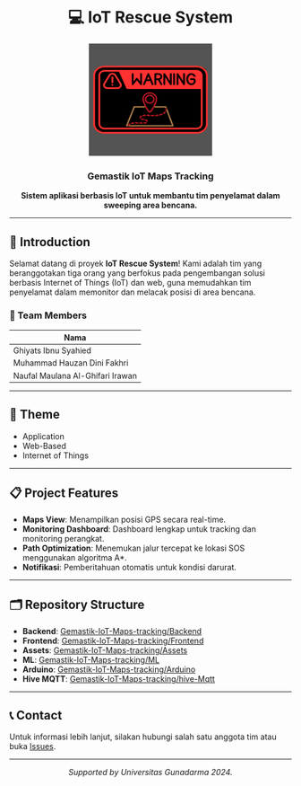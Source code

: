 <h1 align="center">💻 IoT Rescue System</h1>
<p align="center">
  <img src="https://github.com/GPS-Tracking/.github/blob/main/GPS%20Tracking%20-%20Logo.png" alt="Logo" width="220" height="200">
</p>

<h3 align="center">Gemastik IoT Maps Tracking</h3>

<p align="center">
  <b>Sistem aplikasi berbasis IoT untuk membantu tim penyelamat dalam sweeping area bencana.</b>
</p>

---

## 🚀 Introduction

Selamat datang di proyek <b>IoT Rescue System</b>! Kami adalah tim yang beranggotakan tiga orang yang berfokus pada pengembangan solusi berbasis Internet of Things (IoT) dan web, guna memudahkan tim penyelamat dalam memonitor dan melacak posisi di area bencana.

### 👤 Team Members

| Nama                              |
|------------------------------------|
| Ghiyats Ibnu Syahied              |
| Muhammad Hauzan Dini Fakhri       |
| Naufal Maulana Al-Ghifari Irawan  |

---

## 🎯 Theme

- Application
- Web-Based
- Internet of Things

---

## 📋 Project Features

- **Maps View**: Menampilkan posisi GPS secara real-time.
- **Monitoring Dashboard**: Dashboard lengkap untuk tracking dan monitoring perangkat.
- **Path Optimization**: Menemukan jalur tercepat ke lokasi SOS menggunakan algoritma A*.
- **Notifikasi**: Pemberitahuan otomatis untuk kondisi darurat.

---

## 🗂️ Repository Structure

- **Backend**: [Gemastik-IoT-Maps-tracking/Backend](https://github.com/Gemastik-IoT-Maps-tracking/Backend)
- **Frontend**: [Gemastik-IoT-Maps-tracking/Frontend](https://github.com/Gemastik-IoT-Maps-tracking/Frontend)
- **Assets**: [Gemastik-IoT-Maps-tracking/Assets](https://github.com/Gemastik-IoT-Maps-tracking/Assets)
- **ML**: [Gemastik-IoT-Maps-tracking/ML](https://github.com/Gemastik-IoT-Maps-tracking/ML)
- **Arduino**: [Gemastik-IoT-Maps-tracking/Arduino](https://github.com/Gemastik-IoT-Maps-tracking/Arduino)
- **Hive MQTT**: [Gemastik-IoT-Maps-tracking/hive-Mqtt](https://github.com/Gemastik-IoT-Maps-tracking/hive-Mqtt)

---

## 📞 Contact

Untuk informasi lebih lanjut, silakan hubungi salah satu anggota tim atau buka [Issues](https://github.com/Gemastik-IoT-Maps-tracking/.github/issues).

---

<p align="center">
  <i>Supported by Universitas Gunadarma 2024.</i>
</p>
